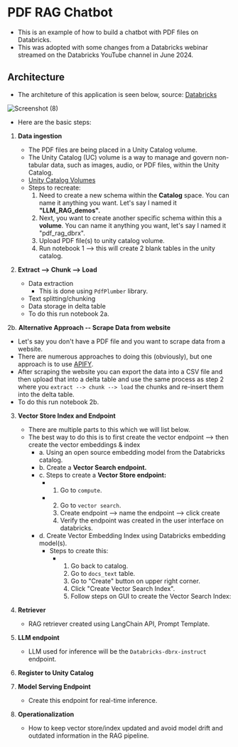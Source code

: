# PDF RAG Chatbot 
* This is an example of how to build a chatbot with PDF files on Databricks.
* This was adopted with some changes from a Databricks webinar streamed on the Databricks YouTube channel in June 2024.


## Architecture
* The architeture of this application is seen below, source: [Databricks](https://www.youtube.com/watch?v=p4qpIgj5Zjg)

![Screenshot (8)](https://github.com/user-attachments/assets/c31e72c1-3f88-4210-958a-fc3e12558f90)



* Here are the basic steps:

1. **Data ingestion**
   * The PDF files are being placed in a Unity Catalog volume.
   * The Unity Catalog (UC) volume is a way to manage and govern non-tabular data, such as images, audio, or PDF files, within the Unity Catalog.
   * [Unity Catalog Volumes](https://docs.databricks.com/aws/en/volumes)
   * Steps to recreate:
       1. Need to create a new schema within the **Catalog** space. You can name it anything you want. Let's say I named it **"LLM_RAG_demos".**
       2. Next, you want to create another specific schema within this a **volume**. You can name it anything you want, let's say I named it "pdf_rag_dbrx".
       3. Upload PDF file(s) to unity catalog volume.
       4. Run notebook 1 --> this will create 2 blank tables in the unity catalog. 
  

2. **Extract --> Chunk --> Load**
   * Data extraction
     * This is done using `PdfPlumber` library.
   * Text splitting/chunking
   * Data storage in delta table
   * To do this run notebook 2a.
  
2b. **Alternative Approach -- Scrape Data from website**
   * Let's say you don't have a PDF file and you want to scrape data from a website.
   * There are numerous approaches to doing this (obviously), but one approach is to use [APIFY](https://apify.com/apify/web-scraper).
   * After scraping the website you can export the data into a CSV file and then upload that into a delta table and use the same process as step 2 where you `extract --> chunk --> load` the chunks and re-insert them into the delta table.
   * To do this run notebook 2b. 

3. **Vector Store Index and Endpoint**
   * There are multiple parts to this which we will list below.
   * The best way to do this is to first create the vector endpoint --> then create the vector embeddings & index
     * a. Using an open source embedding model from the Databricks catalog.
     * b. Create a **Vector Search endpoint.**
     * c. Steps to create a **Vector Store endpoint:**
         * 1. Go to `compute`.
         * 2. Go to `vector search`.
           3. Create endpoint --> name the endpoint --> click create
           4. Verify the endpoint was created in the user interface on databricks.
     * d. Create Vector Embedding Index using Databricks embedding model(s).
         * Steps to create this:
           * 1. Go back to catalog.
             2. Go to `docs_text` table.
             3. Go to "Create" button on upper right corner.
             4. Click "Create Vector Search Index".
             5. Follow steps on GUI to create the Vector Search Index:
                
    
4. **Retriever**
   * RAG retriever created using LangChain API, Prompt Template.

5. **LLM endpoint**
   * LLM used for inference will be the `Databricks-dbrx-instruct` endpoint.
  
6. **Register to Unity Catalog**

7. **Model Serving Endpoint**
   * Create this endpoint for real-time inference.
  
8. **Operationalization**
   * How to keep vector store/index updated and avoid model drift and outdated information in the RAG pipeline. 
